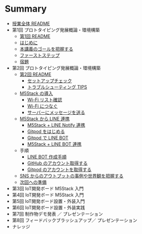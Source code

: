 # Summary

- [授業全体 README](README.md)
- 第1回 プロトタイピング発展概論・環境構築
  - [第1回 README](lecture01/README.md)
  - [はじめに](lecture01/00-introduction.md)
  - [本講義のゴールを把握する](lecture01/01-understanding-the-curriculum.md)
  - [ファーストステップ](lecture01/02-firststep.md)
  - [宿題](lecture01/99-homework.md)
- 第2回 プロトタイピング発展概論・環境構築
  - [第2回 README](lecture02/README.md)
    - [セットアップチェック](lecture02/10-m5stack-check.md)
    - [トラブルシューティング TIPS](lecture02/11-m5stack-trouble-shooting-tips.md)
  - [M5Stack の導入](lecture02/01-00-m5stack-firststep.md)
    - [Wi-Fi リスト確認](lecture02/01-01-m5stack-wifi-list.md)
    - [Wi-Fi につなぐ](lecture02/01-02-m5stack-wifi-connect.md)
    - [サーバーにメッセージを送る](lecture02/01-03-m5stack-server-message.md)
  - [M5Stack から LINE 連携](lecture02/02-00-line-firststep.md)
    - [M5Stack + LINE Notify 連携](lecture02/02-01-line-notify.md)
    - [Gitpod をはじめる](lecture02/02-02-gitpod-linebot.md)
    - [Gitpod で LINE BOT](lecture02/02-03-gitpod-start.md)
    - [M5Stack + LINE BOT 連携](lecture02/02-04-m5stack-connect.md)
  - 手順
    - [LINE BOT 作成手順](lecture02/12-line-bot-create.md)
    - [GitHub のアカウント取得する](lecture02/13-github-account.md)
    - [Gitpod のアカウントを取得する](lecture02/14-gitpod-account.md)
  - [SNS からのアウトプットの事例や世界観を把握する](lecture02/03-sns-output.md)
  - [次回への準備](lecture02/99-next-preparation.md)
- 第3回 IoT開発ボード M5Stack 入門
- 第4回 IoT開発ボード M5Stack 入門
- 第5回 IoT開発ボード設置・外装入門
- 第6回 IoT開発ボード設置・外装実践
- 第7回 制作物デモ発表 ／ プレゼンテーション
- 第8回 フィードバックブラッシュアップ／ プレゼンテーション
- ナレッジ